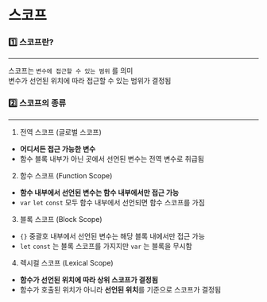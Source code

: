 # 스코프

### 1️⃣ 스코프란?
<hr>

스코프는 `변수에 접근할 수 있는 범위` 를 의미 <br>
변수가 선언된 위치에 따라 접근할 수 있는 범위가 결정됨 <br>

### 2️⃣ 스코프의 종류
<hr>

1) 전역 스코프 (글로벌 스코프)
- **어디서든 접근 가능한 변수**
- 함수 블록 내부가 아닌 곳에서 선언된 변수는 전역 변수로 취급됨

2) 함수 스코프 (Function Scope)
- **함수 내부에서 선언된 변수는 함수 내부에서만 접근 가능**
- `var` `let` `const` 모두 함수 내부에서 선언되면 함수 스코프를 가짐

3) 블록 스코프 (Block Scope)
- `{}` 중괄호 내부에서 선언된 변수는 해당 블록 내에서만 접근 가능
- `let` `const` 는 블록 스코프를 가지지만 `var` 는 블록을 무시함

4) 렉시컬 스코프 (Lexical Scope)
- **함수가 선언된 위치에 따라 상위 스코프가 결정됨**
- 함수가 호출된 위치가 아니라 **선언된 위치**를 기준으로 스코프가 결정됨